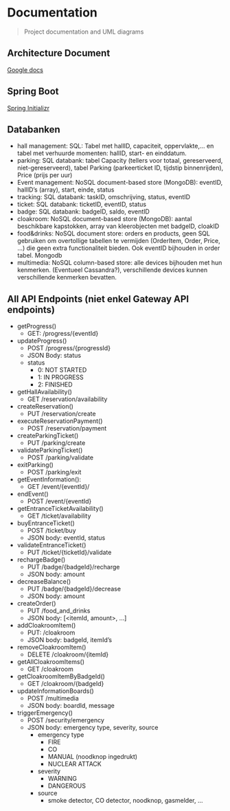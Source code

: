 # Documentation
> Project documentation and UML diagrams
## Architecture Document
[Google docs](https://docs.google.com/document/d/19IyMZ5CPBJ2a_0zrgjndphT1LqtRRcMJi5LXigjrXhw/edit?usp=sharing)

## Spring Boot
[Spring Initializr](https://start.spring.io/)

## Databanken
- hall management: SQL: Tabel met hallID, capaciteit, oppervlakte,... en tabel met verhuurde momenten: hallID, start- en einddatum.
- parking: SQL databank: tabel Capacity (tellers voor totaal, gereserveerd, niet-gereserveerd), tabel Parking (parkeerticket ID, tijdstip binnenrijden), Price (prijs per uur)
- Event management: NoSQL document-based store (MongoDB): eventID, hallID’s (array), start, einde, status
- tracking: SQL databank: taskID, omschrijving, status, eventID
- ticket: SQL databank: ticketID, eventID, status
- badge: SQL databank: badgeID, saldo, eventID
- cloakroom: NoSQL document-based store (MongoDB): aantal beschikbare kapstokken, array van kleerobjecten met badgeID, cloakID
- food&drinks: NoSQL document store: orders en products, geen SQL gebruiken om overtollige tabellen te vermijden (OrderItem, Order, Price, …) die geen extra functionaliteit bieden. Ook eventID bijhouden in order tabel. Mongodb
- multimedia: NoSQL column-based store: alle devices bijhouden met hun kenmerken. (Eventueel Cassandra?), verschillende devices kunnen verschillende kenmerken bevatten.


## All API Endpoints (niet enkel Gateway API endpoints)
- getProgress()
   - GET: /progress/{eventId}
- updateProgress()
   - POST /progress/{progressId}
   - JSON Body: status
   - status
      - 0: NOT STARTED
      - 1: IN PROGRESS
      - 2: FINISHED
- getHallAvailability()
   - GET /reservation/availability
- createReservation()
   - PUT /reservation/create
- executeReservationPayment()
   - POST /reservation/payment
- createParkingTicket()
   - PUT /parking/create
- validateParkingTicket()
   - POST /parking/validate
- exitParking()
   - POST /parking/exit
- getEventInformation(): 
   - GET /event/{eventId}/
- endEvent()
   - POST /event/{eventId}
- getEntranceTicketAvailability()
   - GET /ticket/availability
- buyEntranceTicket()
   - POST /ticket/buy
   - JSON body: eventId, status
- validateEntranceTicket()
   - PUT /ticket/{ticketId}/validate
- rechargeBadge()
   - PUT /badge/{badgeId}/recharge
   - JSON body: amount
- decreaseBalance()
   - PUT /badge/{badgeId}/decrease
   - JSON body: amount
- createOrder()
   - PUT /food_and_drinks
   - JSON body: [<itemId, amount>, ...]
- addCloakroomItem()
   - PUT: /cloakroom
   - JSON body: badgeId, itemId’s
- removeCloakroomItem()
   - DELETE /cloakroom/{itemId}
- getAllCloakroomItems()
   - GET /cloakroom
- getCloakroomItemByBadgeId()
   - GET /cloakroom/{badgeId}
- updateInformationBoards()
   - POST /multimedia
   - JSON body: boardId, message
- triggerEmergency()
   - POST /security/emergency
   - JSON body: emergency type, severity, source
      - emergency type
         - FIRE
         - CO
         - MANUAL (noodknop ingedrukt)
         - NUCLEAR ATTACK
      - severity
         - WARNING
         - DANGEROUS
      - source
         - smoke detector, CO detector, noodknop, gasmelder, ...
